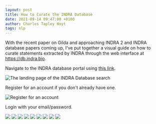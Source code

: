 ```yaml
---
layout: post
title: How to Curate the INDRA Database
date: 2021-09-14 09:47:00 +0100
author: Charles Tapley Hoyt
tags: nlp
---
```

With the recent paper on Gilda and approaching INDRA 2 and INDRA database papers
coming up, I've put together a visual guide on how to curate statements extracted
by INDRA through the web interface at https://db.indra.bio.

Navigate to the INDRA database portal using [this link](https://db.indra.bio).

![The landing page of the INDRA Database search](/img/indra_curation/01_navigate_to_site.png)

Register for an account if you don't already have one.

![Register for an account](/img/indra_curation/02_register.png)

Login with your email/password.

![](/img/indra_curation/03_login.png)
![](/img/indra_curation/04_begin_search.png)
![](/img/indra_curation/05_input_text.png)
![](/img/indra_curation/06_ground_with_gilda.png)
![](/img/indra_curation/07_search_results.png)
![](/img/indra_curation/08_navigate_search_results.png)
![](/img/indra_curation/09_open_curation_menu.png)
![](/img/indra_curation/10_select_curation_type.png)
![](/img/indra_curation/11_submit_and_profit.png)

